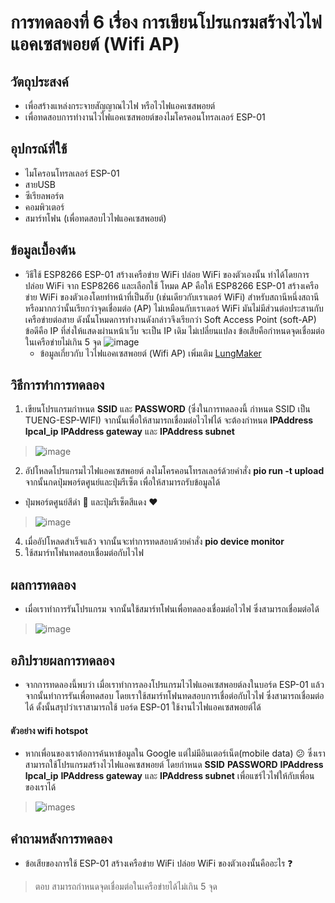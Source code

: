 # การทดลองที่ 6 เรื่อง การเขียนโปรแกรมสร้างไวไฟแอคเซสพอยต์ (Wifi AP)

## วัตถุประสงค์ 
- เพื่อสร้างแหล่งกระจายสัญญาณไวไฟ หรือไวไฟแอคเซสพอยต์
- เพื่อทดสอบการทำงานไวไฟแอคเซสพอยต์ของไมโครคอนโทรลเลอร์ ESP-01


## อุปกรณ์ที่ใช้
- ไมโครอนโทรลเลอร์ ESP-01
- สายUSB
- ซีเรียลพอร์ต
- คอมพิวเตอร์ 
- สมาร์ทโฟน (เพื่อทดสอบไวไฟแอคเซสพอยต์)

## ข้อมูลเบื้องต้น 
- วิธีใช้ ESP8266 ESP-01 สร้างเครือข่าย WiFi ปล่อย WiFi ของตัวเองนั้น ทำได้โดยการปล่อย WiFi จาก ESP8266 และเลือกใช้ โหมด AP คือให้ ESP8266 ESP-01 สร้างเครือข่าย WiFi ของตัวเองโดยทำหน้าที่เป็นฮับ (เช่นเดียวกับเราเตอร์ WiFi) สำหรับสถานีหนึ่งสถานีหรือมากกว่านั้นเรียกว่าจุดเชื่อมต่อ (AP) ไม่เหมือนกับเราเตอร์ WiFi มันไม่มีส่วนต่อประสานกับเครือข่ายต่อสาย ดังนั้นโหมดการทำงานดังกล่าวจึงเรียกว่า Soft Access Point (soft-AP) ข้อดีคือ IP ที่ส่งให้แสดงผ่านหน้าเว็บ จะเป็น IP เดิม ไม่เปลี่ยนแปลง ข้อเสียคือกำหนดจุดเชื่อมต่อในเครือข่ายไม่เกิน 5 จุด ![image](http://www.lungmaker.com/wp-content/uploads/2020/06/1-3.jpg)
  - ข้อมูลเกี่ยวกับ ไวไฟแอคเซสพอยต์ (Wifi AP) เพิ่มเติม [LungMaker](http://www.lungmaker.com/%E0%B8%A7%E0%B8%B4%E0%B8%98%E0%B8%B5%E0%B9%83%E0%B8%8A%E0%B9%89-esp8266-esp-01-wifi/)


## วิธีการทำการทดลอง 
1. เขียนโปรแกรมกำหนด **SSID** และ **PASSWORD** (ซึ่งในการทดลองนี้ กำหนด SSID เป็น TUENG-ESP-WIFI) จากนั้นเพื่อให้สามารถเชื่อมต่อไวไฟได้ จะต้องกำหนด **IPAddress lpcal_ip** **IPAddress gateway** และ **IPAddress subnet**
> ![image](https://user-images.githubusercontent.com/80879351/112170558-bb5c5080-8c25-11eb-9477-af144576463c.png)
2. อัปโหลดโปรแกรมไวไฟแอคเซสพอยต์ ลงไมโครคอนโทรลเลอร์ด้วยคำสั่ง **pio run -t upload** จากนั้นกดปุ่มพอร์ตศูนย์และปุ่มรีเซ็ต เพื่อให้สามารถรับข้อมูลได้ 
 - ปุ่มพอร์ตศูนย์สีดำ 🖤 และปุ่มรีเซ็ตสีแดง ❤️
> ![image](https://user-images.githubusercontent.com/80879351/112253611-9b627680-8c91-11eb-8d1835aa81a2e4b5.png)
4. เมื่ออัปโหลดสำเร็จแล้ว จากนั้นจะทำการทดสอบด้วยคำสั่ง **pio device monitor**
5. ใช้สมาร์ทโฟนทดสอบเชื่อมต่อกับไวไฟ

## ผลการทดลอง
 - เมื่อเราทำการรันโปรแกรม จากนั้นใช้สมาร์ทโฟนเพื่อทดลองเชื่อมต่อไวไฟ ซึ่งสามารถเชื่อมต่อได้
 > ![image](https://user-images.githubusercontent.com/80879351/112171594-8bfa1380-8c26-11eb-9aab-d6ca55e125db.png)


## อภิปรายผลการทดลอง 
-  จากการทดลองนี้พบว่า เมื่อเราทำการลองโปรแกรมไวไฟแอคเซสพอยต์ลงในบอร์ด ESP-01 แล้วจากนั้นทำการรันเพื่อทดสอบ โดยเราใช้สมาร์ทโฟนทดสอบการเชื่อต่อกับไวไฟ ซึ่งสามารถเชื่อมต่อได้ ดั้งนั้นสรุปว่าเราสามารถใช้ บอร์ด ESP-01 ใช้งานไวไฟแอคเซสพอยต์ได้

#### ตัวอย่าง wifi hotspot
- หากเพื่อนของเราต้อการค้นหาข้อมูลใน Google แต่ไม่มีอินเตอร์เน็ต(mobile data) :confused: ซึ่งเราสามารถใช้โปรแกรมสร้างไวไฟแอคเซสพอยต์ โดยกำหนด **SSID**  **PASSWORD**  **IPAddress lpcal_ip**  **IPAddress gateway** และ **IPAddress subnet** เพื่อแชร์ไวไฟให้กับเพื่อนของเราได้
 > ![images](https://user-images.githubusercontent.com/80879351/112278725-b646e200-8cb5-11eb-8376-29a0bbe04b17.jpeg)




## คำถามหลังการทดลอง
- ข้อเสียของการใช้ ESP-01 สร้างเครือข่าย WiFi ปล่อย WiFi ของตัวเองนั้นคืออะไร :question:
> ตอบ สามารถกำหนดจุดเชื่อมต่อในเครือข่ายได้ไม่เกิน 5 จุด
